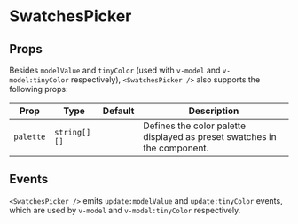 # SwatchesPicker

## Props

Besides `modelValue` and `tinyColor` (used with `v-model` and `v-model:tinyColor` respectively), `<SwatchesPicker />` also supports the following props:

| Prop            | Type                         | Default                  | Description |
|-----------------|------------------------------|--------------------------|-------------|
| `palette` | `string[][]` |  | Defines the color palette displayed as preset swatches in the component. |

## Events

`<SwatchesPicker />` emits `update:modelValue` and `update:tinyColor` events, which are used by `v-model` and `v-model:tinyColor` respectively.
